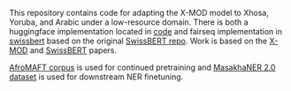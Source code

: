 This repository contains code for adapting the X-MOD model to Xhosa, Yoruba, and Arabic under a low-resource domain.
There is both a huggingface implementation located in [code](code) and fairseq implementation in [swissbert](swissbert) based on the original [SwissBERT repo](https://github.com/ZurichNLP/swissbert).
Work is based on the [X-MOD](https://arxiv.org/abs/2205.06266) and [SwissBERT](https://arxiv.org/abs/2303.13310) papers.

[AfroMAFT corpus](https://zenodo.org/record/6990611) is used for continued pretraining and [MasakhaNER 2.0 dataset](https://github.com/masakhane-io/masakhane-ner/tree/main/MasakhaNER2.0) is used for downstream NER finetuning.
